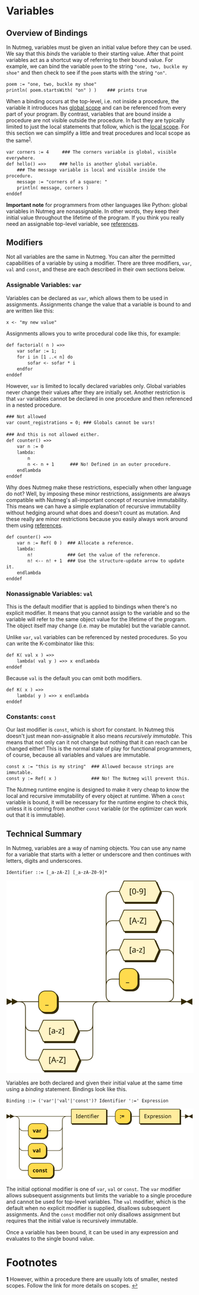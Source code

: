 # Variables

## Overview of Bindings

In Nutmeg, variables must be given an initial value before they can be
used. We say that this _binds_ the variable to their starting value. After
that point variables act as a shortcut way of referring to their bound
value. For example, we can bind the variable `poem` to the string `"one, two, buckle my shoe"` and then check to see if the `poem` starts with the string `"on"`.
```
poem := "one, two, buckle my shoe"
println( poem.startsWith( "on" ) )    ### prints true
```

When a binding occurs at the top-level, i.e. not inside a procedure, the 
variable it introduces has
[global scope](scopes) and can be referenced from every part of your program. 
By contrast, variables that are bound inside a procedure are not visible 
outside the procedure. In fact they are typically limited to just the 
local statements that follow, which is the [local scope](scopes). For 
this section we can simplify a little and 
treat procedures and local scope as the same<sup id="a1">[1](#f1)</sup>. 
```
var corners := 4     ### The corners variable is global, visible everywhere.
def hello() =>>     ### hello is another global variable.
    ### The message variable is local and visible inside the procedure.
    message := "corners of a square: "   
    println( message, corners )
enddef
```

**Important note** for programmers from other languages like Python: global
variables in Nutmeg are nonassignable. In other words, they keep their initial
value throughout the lifetime of the program. If you think you really need an
assignable top-level variable, see [references](references).

## Modifiers

Not all variables are the same in Nutmeg. You can alter the permitted
capabilities of a variable by using a modifier. There are three modifiers, `var`, `val` and `const`, and these are each described in their own sections below.

### Assignable Variables: `var`

Variables can be declared as `var`, which allows them to be used in assignments. Assignments change the value that a variable is bound to and are written like this:
```
x <- "my new value"
```
Assignments allows you to write procedural code like this, for example:
```
def factorial( n ) =>>
    var sofar := 1;
    for i in [1 ..< n] do
        sofar <- sofar * i
    endfor
enddef
```
However, `var` is limited to locally declared variables only. Global variables never change their values after they are initially set. Another restriction is that `var` variables cannot be declared in one procedure and then referenced in a nested procedure.
```
### Not allowed
var count_registrations = 0; ### Globals cannot be vars!

### And this is not allowed either.
def counter() =>>
    var n := 0
    lambda:
        n               
        n <- n + 1      ### No! Defined in an outer procedure.
    endlambda
enddef
```
Why does Nutmeg make these restrictions, especially when other language do not? Well, by imposing these minor restrictions, assignments are always compatible with Nutmeg's all-important concept of recursive immutability. This means we can have a simple explanation of recursive immutability without hedging around what does and doesn't count as mutation. And these really are minor restrictions because you easily always work around them using [references](references.md).

```
def counter() =>>
    var n := Ref( 0 )  ### Allocate a reference.
    lambda:
        n!             ### Get the value of the reference.
        n! <-- n! + 1  ### Use the structure-update arrow to update it.
    endlambda
enddef
```

### Nonassignable Variables: `val`

This is the default modifier that is applied to bindings when there's no explicit modifier. It means that you cannot assign to the variable and so the variable will refer to the same object value for the lifetime of the program. The object itself may change (i.e. may be mutable) but the variable cannot.

Unlike `var`, `val` variables can be referenced by nested procedures. So you can write the K-combinator like this:
```
def K( val x ) =>> 
    lambda( val y ) =>> x endlambda
enddef
```
Because `val` is the default you can omit both modifiers.
```
def K( x ) =>> 
    lambda( y ) =>> x endlambda
enddef
```

### Constants: `const`

Our last modifier is `const`, which is short for constant. In Nutmeg this doesn't just mean non-assignable it also means _recursively immutable_. This means that not only can it not change but nothing that it can reach can be changed either! This is the normal state of play for functional programmers, of course, because all variables and values are immutable.

```
const x := "this is my string"  ### Allowed because strings are immutable.
const y := Ref( x )             ### No! The Nutmeg will prevent this.
```

The Nutmeg runtime engine is designed to make it very cheap to know the local and recursive immutability of every object at runtime. When a `const` variable is bound, it will be necessary for the runtime engine to check this, unless it is coming from another `const` variable (or the optimizer can work out that it is immutable).

## Technical Summary

In Nutmeg, variables are a way of naming objects. You can use any name for
a variable that starts with a letter or underscore and then continues with 
letters, digits and underscores.
```
Identifier ::= [_a-zA-Z] [_a-zA-Z0-9]*
```
![Railroad diagram for EBNF grammar](Identifier-railroad.svg)

Variables are both declared and given their initial value at the same time 
using a _binding_ statement. Bindings look like this.
```
Binding ::= ('var'|'val'|'const')? Identifier ':=' Expression
```
![Railroad diagram for EBNF grammar](Binding-railroad.svg)

The initial optional modifier is one of `var`, `val` or `const`. The `var` 
modifier allows subsequent assignments but limits the variable to a single 
procedure and cannot be used for top-level variables. The `val` modifier,
which is the default when no explicit modifier is supplied, disallows
subsequent assignments. And the `const` modifier not only disallows 
assignment but requires that the initial value is recursively immutable.

Once a variable has been bound, it can be used in any expression and
evaluates to the single bound value. 




# Footnotes
<b id="f1">1</b> However, within a procedure 
there are usually lots of smaller, nested scopes. Follow the link for more 
details on scopes. [↩](#a1)